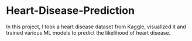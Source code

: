 # Heart-Disease-Prediction
In this project, I took a heart disease dataset from Kaggle, visualized it and trained various ML models to predict the likelihood of heart disease.
